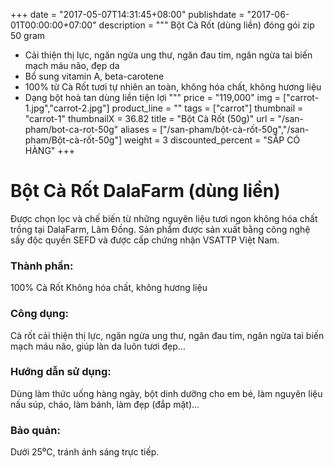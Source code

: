 +++
date = "2017-05-07T14:31:45+08:00"
publishdate = "2017-06-01T00:00:00+07:00"
description = """
Bột Cà Rốt (dùng liền) đóng gói zip 50 gram

* Cải thiện thị lực, ngăn ngừa ung thư, ngăn đau tim, ngăn ngừa tai biến mạch máu não, đẹp da
* Bổ sung vitamin A, beta-carotene
* 100% từ Cà Rốt tươi tự nhiên an toàn, không hóa chất, không hương liệu
* Dạng bột hoà tan dùng liền tiện lợi
"""
price = "119,000"
img = ["carrot-1.jpg","carrot-2.jpg"]
product_line = ""
tags = ["carrot"]
thumbnail = "carrot-1"
thumbnailX = 36.82
title = "Bột Cà Rốt (50g)"
url = "/san-pham/bot-ca-rot-50g"
aliases = ["/san-pham/bột-cà-rốt-50g","/san-pham/Bột-cà-rốt-50g"]
weight = 3
discounted_percent = "SẮP CÓ HÀNG"
+++

# Bột Cà Rốt DalaFarm (dùng liền) 
                        
Được chọn lọc và chế biến từ những nguyên liệu 
tươi ngon không hóa chất trồng tại DalaFarm, Lâm Đồng. Sản phẩm được 
sản xuất bằng công nghệ sấy độc quyền SEFD và được cấp chứng nhận 
VSATTP Việt Nam.

### Thành phần: 
100% Cà Rốt
Không hóa chất, không hương liệu

### Công dụng: 
Cà rốt cải thiện thị lực, ngăn ngừa ung thư, ngăn đau tim, ngăn ngừa tai biến mạch máu não, giúp làn da luôn tươi đẹp…

### Hướng dẫn sử dụng:  
Dùng làm thức uống hàng ngày, 
bột dinh dưỡng cho em bé, làm 
nguyên liệu nấu súp, cháo, làm 
bánh, làm đẹp (đắp mặt)…

### Bảo quản: 
Dưới 25⁰C, tránh ánh sáng trực tiếp.


